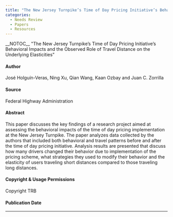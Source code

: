```yaml
---
title: "The New Jersey Turnpike’s Time of Day Pricing Initiative’s Behavioral Impacts and the Observed Role of Travel Distance on the Underlying Elasticities"
categories:
  - Needs Review
  - Papers
  - Resources
---
```


\_\_NOTOC\_\_
"The New Jersey Turnpike’s Time of Day Pricing Initiative’s Behavioral Impacts and the Observed Role of Travel Distance on the Underlying Elasticities"

#### Author

José Holguín-Veras, Ning Xu, Qian Wang, Kaan Ozbay and Juan C. Zorrilla

#### Source

Federal Highway Administration

#### Abstract

This paper discusses the key findings of a research project aimed at assessing the behavioral impacts of the time of day pricing implementation at the New Jersey Turnpike. The paper analyzes data collected by the authors that included both behavioral and travel patterns before and after the time of day pricing initiative. Analysis results are presented that discuss how many drivers changed their behavior due to implementation of the pricing scheme, what strategies they used to modify their behavior and the elasticity of users traveling short distances compared to those traveling long distances.

#### Copyright & Usage Permissions

Copyright TRB

#### Publication Date

------------------------------------------------------------------------

<comments />

